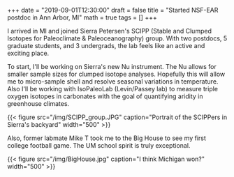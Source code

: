 +++ 
date = "2019-09-01T12:30:00" 
draft = false 
title = "Started NSF-EAR postdoc in Ann Arbor, MI" 
math = true 
tags = [] 
+++

I arrived in MI and joined Sierra Petersen's SCIPP (Stable and Clumped Isotopes for Paleoclimate & Paleoceanography) group. With two postdocs, 5 graduate students, and 3 undergrads, the lab feels like an active and exciting place. 

To start, I'll be working on Sierra's new Nu instrument. The Nu allows for smaller sample sizes for clumped isotope analyses. Hopefully this will allow me to micro-sample shell and resolve seasonal variations in temperature. Also I'll be working with IsoPaleoLab (Levin/Passey lab) to measure triple oxygen isotopes in carbonates with the goal of quantifying aridity in greenhouse climates. 

{{< figure src="/img/SCIPP_group.JPG" caption="Portrait of the SCIPPers in Sierra's backyard" width="500" >}}

Also, former labmate Mike T took me to the Big House to see my first college football game. The UM school spirit is truly exceptional.

{{< figure src="/img/BigHouse.jpg" caption="I think Michigan won?" width="500" >}}

